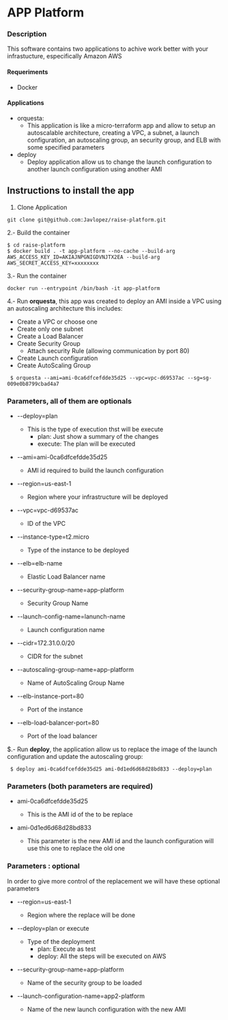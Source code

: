 # APP Platform

### Description
This software contains two applications to achive work better with your infrastucture, especifically Amazon AWS

#### Requeriments
- Docker 

#### Applications
- orquesta:
    - This application is like a micro-terraform app and allow to setup an autoscalable architecture, creating a VPC, a subnet, a launch configuration, an autoscaling group, an security group, and ELB with some specified parameters
- deploy 
    - Deploy application allow us to change the launch configuration to another launch configuration using another AMI


## Instructions to install the app

1. Clone Application
```
git clone git@github.com:Javlopez/raise-platform.git 
```    

2.- Build the container
```
$ cd raise-platform
$ docker build . -t app-platform --no-cache --build-arg AWS_ACCESS_KEY_ID=AKIAJNPGNIGDVNJTX2EA --build-arg  AWS_SECRET_ACCESS_KEY=xxxxxxxx
```

3.- Run the container

```
docker run --entrypoint /bin/bash -it app-platform 
```

4.- Run __orquesta__, this app was created to deploy an AMI inside a VPC using an autoscaling architecture this includes:

 - Create a VPC or choose one
 - Create only one subnet
 - Create a Load Balancer
 - Create Security Group
    -  Attach security Rule (allowing communication by port 80)
 - Create Launch configuration
 - Create AutoScaling Group
 ```
  $ orquesta --ami=ami-0ca6dfcefdde35d25 --vpc=vpc-d69537ac --sg=sg-009e0b8799cbad4a7
 ```

### Parameters, all of them are optionals

 - --deploy=plan
    - This is the type of execution thst will be execute
        - plan: Just show a summary of the changes
        - execute: The plan will be executed

 - --ami=ami-0ca6dfcefdde35d25
    - AMI id required to build the launch configuration

 - --region=us-east-1
    - Region where your infrastructure will be deployed

 - --vpc=vpc-d69537ac
    - ID of the VPC

 - --instance-type=t2.micro
    - Type of the instance to be deployed

 - --elb=elb-name
    - Elastic Load Balancer name

 - --security-group-name=app-platform
    - Security Group Name

 - --launch-config-name=lanunch-name
    - Launch configuration name

 - --cidr=172.31.0.0/20
    - CIDR for the subnet

 - --autoscaling-group-name=app-platform
    - Name of AutoScaling Group Name

-  --elb-instance-port=80
    - Port of the instance 

-  --elb-load-balancer-port=80
    - Port of the load balancer  


$.- Run __deploy__, the application allow us to replace the image of the launch configuration and update the autoscaling group:
 ```
  $ deploy ami-0ca6dfcefdde35d25 ami-0d1ed6d68d28bd833 --deploy=plan
 ```

### Parameters (both parameters are required)

 - ami-0ca6dfcefdde35d25
    - This is the AMI id of the to be replace

 - ami-0d1ed6d68d28bd833
    - This parameter is the new AMI id and the launch configuration will use this one to replace the old one


### Parameters : optional
In order to give more control of the replacement we will have these optional parameters

 - --region=us-east-1
    - Region where the replace will be done

 - --deploy=plan or execute
    - Type of the deployment
        - plan: Execute as test
        - deploy: All the steps will be executed on AWS 

 - --security-group-name=app-platform
    - Name of the security group to be loaded
    
 - --launch-configuration-name=app2-platform
    - Name of the new launch configuration with the new AMI





